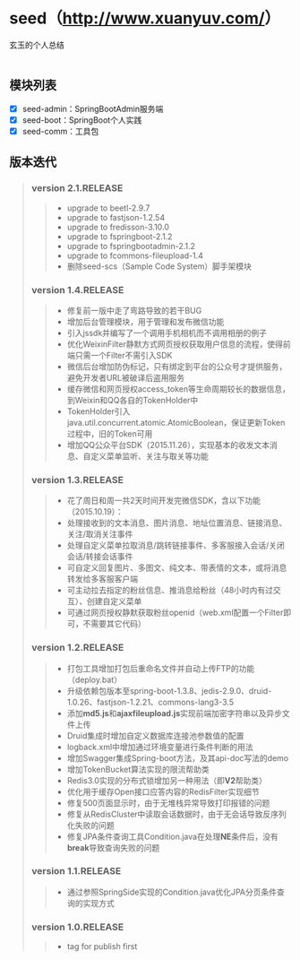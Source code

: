 # seed（<http://www.xuanyuv.com/>）
玄玉的个人总结<br/><br/>


## 模块列表
* [x] seed-admin：SpringBootAdmin服务端
* [x] seed-boot：SpringBoot个人实践
* [x] seed-comm：工具包

## 版本迭代
> ### version 2.1.RELEASE
>> * upgrade to beetl-2.9.7
>> * upgrade to fastjson-1.2.54
>> * upgrade to fredisson-3.10.0
>> * upgrade to fspringboot-2.1.2
>> * upgrade to fspringbootadmin-2.1.2
>> * upgrade to fcommons-fileupload-1.4
>> * 删除seed-scs（Sample Code System）脚手架模块
>
> ### version 1.4.RELEASE
>> * 修复前一版中走了弯路导致的若干BUG
>> * 增加后台管理模块，用于管理和发布微信功能
>> * 引入jssdk并编写了一个调用手机相机而不调用相册的例子
>> * 优化WeixinFilter静默方式网页授权获取用户信息的流程，使得前端只需一个Filter不需引入SDK
>> * 微信后台增加防伪标记，只有绑定到平台的公众号才提供服务，避免开发者URL被破译后盗用服务
>> * 缓存微信和网页授权access_token等生命周期较长的数据信息，到Weixin和QQ各自的TokenHolder中
>> * TokenHolder引入java.util.concurrent.atomic.AtomicBoolean，保证更新Token过程中，旧的Token可用
>> * 增加QQ公众平台SDK（2015.11.26），实现基本的收发文本消息、自定义菜单监听、关注与取关等功能
>
> ### version 1.3.RELEASE
>> * 花了周日和周一共2天时间开发完微信SDK，含以下功能（2015.10.19）：
>> * 处理接收到的文本消息、图片消息、地址位置消息、链接消息、关注/取消关注事件
>> * 处理自定义菜单拉取消息/跳转链接事件、多客服接入会话/关闭会话/转接会话事件
>> * 可自定义回复图片、多图文、纯文本、带表情的文本，或将消息转发给多客服客户端
>> * 可主动拉去指定的粉丝信息、推消息给粉丝（48小时内有过交互）、创建自定义菜单
>> * 可通过网页授权静默获取粉丝openid（web.xml配置一个Filter即可，不需要其它代码）
>
> ### version 1.2.RELEASE
>> * 打包工具增加打包后重命名文件并自动上传FTP的功能（deploy.bat）
>> * 升级依赖包版本至spring-boot-1.3.8、jedis-2.9.0、druid-1.0.26、fastjson-1.2.21、commons-lang3-3.5
>> * 添加**md5.js**和**ajaxfileupload.js**实现前端加密字符串以及异步文件上传
>> * Druid集成时增加自定义数据库连接池参数值的配置
>> * logback.xml中增加通过环境变量进行条件判断的用法
>> * 增加Swagger集成Spring-boot方法，及其api-doc写法的demo
>> * 增加TokenBucket算法实现的限流帮助类
>> * Redis3.0实现的分布式锁增加另一种用法（即**V2**帮助类）
>> * 优化用于缓存Open接口应答内容的RedisFilter实现细节
>> * 修复500页面显示时，由于无堆栈异常导致打印报错的问题
>> * 修复从RedisCluster中读取会话数据时，由于无会话导致反序列化失败的问题
>> * 修复JPA条件查询工具Condition.java在处理**NE**条件后，没有**break**导致查询失败的问题
>
> ### version 1.1.RELEASE
>> * 通过参照SpringSide实现的Condition.java优化JPA分页条件查询的实现方式
>
> ### version 1.0.RELEASE
>> * tag for publish first